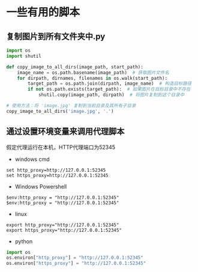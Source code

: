 # 一些有用的脚本
## 复制图片到所有文件夹中.py
```python
import os
import shutil

def copy_image_to_all_dirs(image_path, start_path):
    image_name = os.path.basename(image_path)  # 获取图片文件名
    for dirpath, dirnames, filenames in os.walk(start_path):
        target_path = os.path.join(dirpath, image_name)  # 构造目标路径
        if not os.path.exists(target_path):  # 如果图片在目标目录中不存在
            shutil.copy(image_path, dirpath)  # 将图片复制到这个目录中

# 使用方法：将 'image.jpg' 复制到当前目录及其所有子目录
copy_image_to_all_dirs('image.jpg', '.')
```

## 通过设置环境变量来调用代理脚本

假定代理运行在本机，HTTP代理端口为52345
- windows cmd
```
set http_proxy=http://127.0.0.1:52345
set https_proxy=http://127.0.0.1:52345
```
- Windows Powershell
```
$env:http_proxy = "http://127.0.0.1:52345"
$env:http_proxy = "http://127.0.0.1:52345"
```
- linux 
```
export http_proxy="http://127.0.0.1:52345"
export https_proxy="http://127.0.0.1:52345"
```
- python 

```python 
import os
os.environ["http_proxy"] = "http://127.0.0.1:52345"
os.environ["https_proxy"] = "http://127.0.0.1:52345"
```
